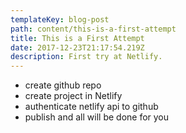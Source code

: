 ```yaml
---
templateKey: blog-post
path: content/this-is-a-first-attempt
title: This is a First Attempt
date: 2017-12-23T21:17:54.219Z
description: First try at Netlify.
---
```

* create github repo
* create project in Netlify
* authenticate netlify api to github
* publish and all will be done for you
